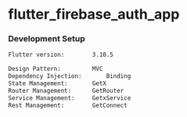# flutter_firebase_auth_app


### Development Setup
```bash
Flutter version:		3.10.5

Design Pattern:			MVC
Dependency Injection:		Binding
State Management:		GetX
Router Management:		GetRouter
Service Management:		GetxService
Rest Management:		GetConnect
```
